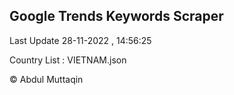 

## Google Trends Keywords Scraper 
 
Last Update 28-11-2022 , 14:56:25

Country List :
VIETNAM.json



© Abdul Muttaqin 
